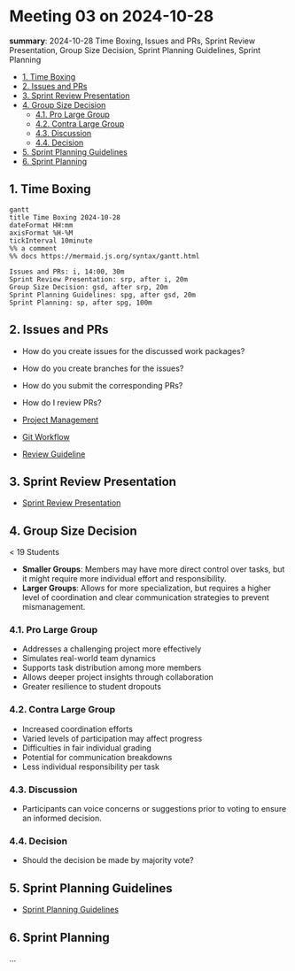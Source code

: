 # Meeting 03 on 2024-10-28

**summary**: 2024-10-28 Time Boxing, Issues and PRs, Sprint Review Presentation, Group Size Decision, Sprint Planning Guidelines, Sprint Planning

- [1. Time Boxing](#1-time-boxing)
- [2. Issues and PRs](#2-issues-and-prs)
- [3. Sprint Review Presentation](#3-sprint-review-presentation)
- [4. Group Size Decision](#4-group-size-decision)
  - [4.1. Pro Large Group](#41-pro-large-group)
  - [4.2. Contra Large Group](#42-contra-large-group)
  - [4.3. Discussion](#43-discussion)
  - [4.4. Decision](#44-decision)
- [5. Sprint Planning Guidelines](#5-sprint-planning-guidelines)
- [6. Sprint Planning](#6-sprint-planning)

## 1. Time Boxing

```mermaid
gantt
title Time Boxing 2024-10-28
dateFormat HH:mm
axisFormat %H-%M
tickInterval 10minute
%% a comment
%% docs https://mermaid.js.org/syntax/gantt.html

Issues and PRs: i, 14:00, 30m
Sprint Review Presentation: srp, after i, 20m
Group Size Decision: gsd, after srp, 20m
Sprint Planning Guidelines: spg, after gsd, 20m
Sprint Planning: sp, after spg, 100m
```

## 2. Issues and PRs

- How do you create issues for the discussed work packages?
- How do you create branches for the issues?
- How do you submit the corresponding PRs?
- How do I review PRs?

- [Project Management](../../development/project_management.md)
- [Git Workflow](../../development/git_workflow.md)
- [Review Guideline](../../development/review_guideline.md)

## 3. Sprint Review Presentation

- [Sprint Review Presentation](../../development/sprint_review_presentation.md)

## 4. Group Size Decision

< 19 Students

- **Smaller Groups**: Members may have more direct control over tasks, but it might require more individual effort and responsibility.
- **Larger Groups**: Allows for more specialization, but requires a higher level of coordination and clear communication strategies to prevent mismanagement.

### 4.1. Pro Large Group

- Addresses a challenging project more effectively
- Simulates real-world team dynamics
- Supports task distribution among more members
- Allows deeper project insights through collaboration
- Greater resilience to student dropouts

### 4.2. Contra Large Group

- Increased coordination efforts
- Varied levels of participation may affect progress
- Difficulties in fair individual grading
- Potential for communication breakdowns
- Less individual responsibility per task

### 4.3. Discussion

- Participants can voice concerns or suggestions prior to voting to ensure an informed decision.

### 4.4. Decision

- Should the decision be made by majority vote?

## 5. Sprint Planning Guidelines

- [Sprint Planning Guidelines](../../development/sprint_planning_guidelines.md)

## 6. Sprint Planning

...

